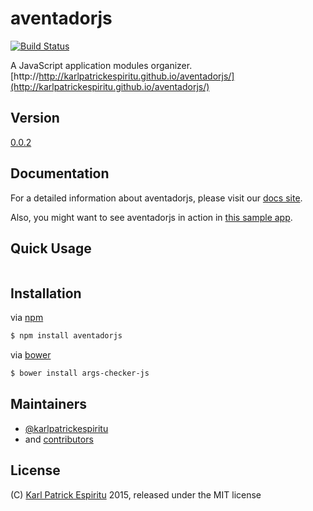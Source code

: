 # aventadorjs

[![Build Status](https://travis-ci.org/karlpatrickespiritu/aventadorjs.svg?branch=master)](https://travis-ci.org/karlpatrickespiritu/aventadorjs)

A JavaScript application modules organizer. [http://http://karlpatrickespiritu.github.io/aventadorjs/](http://karlpatrickespiritu.github.io/aventadorjs/)

Version
--------
[0.0.2](https://github.com/karlpatrickespiritu/aventadorjs/releases)

Documentation
--------

For a detailed information about aventadorjs, please visit our [docs site](http://karlpatrickespiritu.github.io/aventadorjs/).

Also, you might want to see aventadorjs in action in [this sample app](http://karlpatrickespiritu.github.io/aventadorjs/sample-app/).

Quick Usage
--------

```JavaScript

```

Installation
--------
via [npm](https://www.npmjs.com/)
```sh
$ npm install aventadorjs
```

via [bower](bower.io)
```sh
$ bower install args-checker-js
```

Maintainers
--------
 - [@karlpatrickespiritu](https://github.com/karlpatrickespiritu)
 - and [contributors](https://github.com/karlpatrickespiritu/aventadorjs/graphs/contributors)
 
License
--------
(C) [Karl Patrick Espiritu](https://github.com/karlpatrickespiritu/) 2015, released under the MIT license
